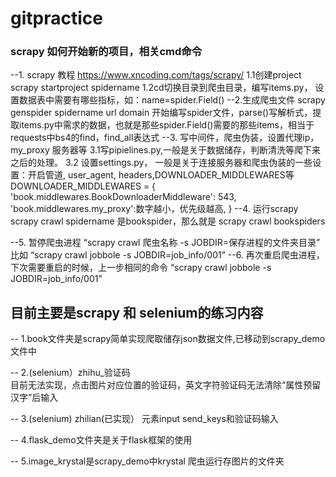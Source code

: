 # gitpractice

### scrapy 如何开始新的项目，相关cmd命令
--1. scrapy 教程 https://www.xncoding.com/tags/scrapy/ 
   1.1创建project  
        scrapy startproject spidername
   1.2cd切换目录到爬虫目录，编写items.py，
        设置数据表中需要有哪些指标，如：name=spider.Field()
--2.生成爬虫文件
        scrapy genspider spidername url domain 
        开始编写spider文件，parse()写解析式，提取items.py中需求的数据，也就是那些spider.Field()需要的那些items，相当于requests中bs4的find，find_all表达式
--3. 写中间件，爬虫伪装，设置代理ip，my_proxy 服务器等
     3.1写pipielines.py,一般是关于数据储存，判断清洗等爬下来之后的处理。
     3.2 设置settings.py， 一般是关于连接服务器和爬虫伪装的一些设置：开启管道,  user_agent,  headers,DOWNLOADER_MIDDLEWARES等
     DOWNLOADER_MIDDLEWARES = {
        'book.middlewares.BookDownloaderMiddleware': 543,
        'book.middlewares.my_proxy':数字越小，优先级越高,
     }
--4. 运行scrapy
        scrapy crawl spidername
        是bookspider，那么就是 scrapy crawl bookspiders

--5. 暂停爬虫进程
        “scrapy crawl 爬虫名称 -s JOBDIR=保存进程的文件夹目录”
        比如 “scrapy crawl jobbole -s JOBDIR=job_info/001”
--6. 再次重启爬虫进程，下次需要重启的时候，上一步相同的命令
         “scrapy crawl jobbole -s JOBDIR=job_info/001”

## 目前主要是scrapy 和 selenium的练习内容

-- 1.book文件夹是scrapy简单实现爬取储存json数据文件,已移动到scrapy_demo文件中

-- 2.(selenium）zhihu_验证码  
        目前无法实现，点击图片对应位置的验证码，英文字符验证码无法清除“属性预留汉字”后输入  

-- 3.(selenium) zhilian(已实现）
        元素input send_keys和验证码输入

-- 4.flask_demo文件夹是关于flask框架的使用

-- 5.image_krystal是scrapy_demo中krystal 爬虫运行存图片的文件夹
